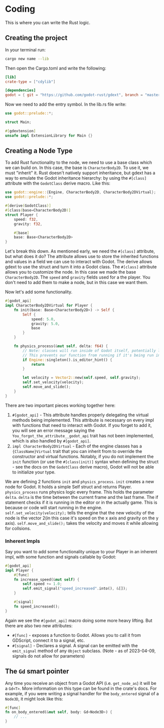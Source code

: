 # Coding
This is where you can write the Rust logic.

## Creating the project
In your terminal run:
```bash
cargo new name --lib
```
Then open the Cargo.toml and write the following:
```toml
[lib]
crate-type = ["cdylib"]

[dependencies]
godot = { git = "https://github.com/godot-rust/gdext", branch = "master" }
```

Now we need to add the entry symbol. In the lib.rs file write:
```rust
use godot::prelude::*;

struct Main;

#[gdextension]
unsafe impl ExtensionLibrary for Main {}
```

## Creating a Node Type
To add Rust functionality to the node, we need to use a base class which we can build on. In this case, the base is `CharacterBody2D`. To use it, we must "inherit" it. Rust doesn't natively support inheritance, but gdext has a way to emulate the Godot inheritance hierarchy: by using the `#[class]` attribute with the `GodotClass` derive macro. Like this:
```rust
use godot::engine::{Engine, CharacterBody2D, CharacterBody2DVirtual};
use godot::prelude::*;

#[derive(GodotClass)]
#[class(base=CharacterBody2D)]
struct Player {
    speed: f32,
    gravity: f32,

    #[base]
    base: Base<CharacterBody2D>
}
```
Let's break this down. As mentioned early, we need the `#[class]` attribute, but what does it do? The attribute allows use to store the inherited functions and values in a field we can use to interact with Godot. The derive allows gdext to use the struct and turn it into a Godot class. The `#[class]` attribute allows you to customize the node. In this case we made the base `CharacterBody2D`. The `speed` and `gravity` fields used for a the player. You don't need to add them to make a node, but in this case we want them.

Now let's add some functionality.
```rust
#[godot_api]
impl CharacterBody2DVirtual for Player {
    fn init(base: Base<CharacterBody2D>) -> Self {
        Self {
            speed: 5.0,
            gravity: 5.0,
            base
        }
    }

    fn physics_process(&mut self, delta: f64) {
        // Note: classes will run inside of Godot itself, potentially leading to error spam - see issue #70
        // This prevents our function from running if it's being run inside the editor.
        if Engine::singleton().is_editor_hint() {
            return
        }

        let velocity = Vector2::new(self.speed, self.gravity);
        self.set_velocity(velocity);
        self.move_and_slide();
    }
}
```
There are two important pieces working together here:
1. `#[godot_api]` - This attribute handles properly delegating the virtual methods being implemented. This attribute is necessary on every impl with functions that need to interact with Godot. If you forget to add it, you will see an error message saying the `You_forgot_the_attribute__godot_api` trait has not been implemented, which is also handled by `#[godot_api]`.
2. `impl CharacterBody2DVirtual` - Each of the engine classes has a `{ClassName}Virtual` trait that you can inherit from to override the constructor and virtual functions. Notably, if you do not implement the `init` function (or use the `#[class(init)]` syntax when defining the struct - see the docs on the `GodotClass` derive macro), Godot will not be able to initialize your type.

We are defining 2 functions `init` and `physics_process`. `init` creates a new node for Godot. It holds a simple Self struct and returns Player. `physics_process` runs physics logic every frame. This holds the parameter `delta`. `delta` is the time between the current frame and the last frame. The if statement checks if it is running in the editor or in the actually game. This is because or code will start running in the engine. `self.set_velocity(velocity);` tells the engine that the new velocity of the node is the vector 2(in this case it's speed on the x axis and gravity on the y axis). `self.move_and_slide();` takes the velocity and moves it while allowing for collsions.

### Inherent Impls
Say you want to add some functionality unique to your Player in an inherent impl, with some function and signals callable by Godot:
```rust
#[godot_api]
impl Player {
	#[func]
	fn increase_speed(&mut self) {
		self.speed += 1.0;
		self.emit_signal("speed_increased".into(), &[]);
	}

	#[signal]
	fn speed_increased();
}
```
Again we see the `#[godot_api]` macro doing some more heavy lifting. But there are also two new attributes:
- `#[func]` - exposes a function to Godot. Allows you to call it from GDScript, connect it to a signal, etc.
- `#[signal]` - Declares a signal. A signal can be emitted with the `emit_signal` method of any `Object` subclass. (Note - as of 2023-04-09, signals do not allow for parameters)

## The `Gd` smart pointer
Any time you receive an object from a Godot API (i.e. `get_node_as`) it will be a `Gd<T>`. More information on this type can be found in the crate's docs. For example, if you were writing a signal handler for the `body_entered` signal of a `Node3D`, it might look like this:
```rust
#[func]
fn on_body_entered(&mut self, body: Gd<Node3D>) {
	// ...
}
```
